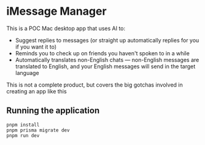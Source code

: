 # iMessage Manager

This is a POC Mac desktop app that uses AI to:
- Suggest replies to messages (or straight up automatically replies for you if you want it to)
- Reminds you to check up on friends you haven't spoken to in a while
- Automatically translates non-English chats — non-English messages are translated to English, and your English messages will send in the target language

This is not a complete product, but covers the big gotchas involved in creating an app like this

## Running the application
```
pnpm install
pnpm prisma migrate dev
pnpm run dev
```
